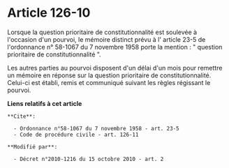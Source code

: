 # Article 126-10

Lorsque la question prioritaire de constitutionnalité est soulevée à l'occasion d'un pourvoi, le mémoire distinct prévu à l'
article 23-5 de l'ordonnance n° 58-1067 du 7 novembre 1958  porte la mention : " question prioritaire de constitutionnalité
". 

Les autres parties au pourvoi disposent d'un délai d'un mois pour remettre un mémoire en réponse sur la question prioritaire
de constitutionnalité. Celui-ci est établi, remis et communiqué suivant les règles régissant le pourvoi.

**Liens relatifs à cet article**

	**Cite**:

	  - Ordonnance n°58-1067 du 7 novembre 1958 - art. 23-5
	  - Code de procédure civile - art. 126-11

	**Modifié par**:

	  - Décret n°2010-1216 du 15 octobre 2010 - art. 2
